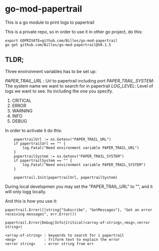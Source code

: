 # go-mod-papertrail

This is a go module to print logs to papertrail

This is a private repo, so in order to use it in other go project, do this:
```
export GOPRIVATE=github.com/Billes/go-mod-papertrail
go get github.com/Billes/go-mod-papertrail@V0.1.5
```

## TLDR; 
Three environment variables has to be set up:

*PAPER_TRAIL_URL* : Url to papertrail including port
*PAPER_TRAIL_SYSTEM*: The system name we want to search for in papertrail
*LOG_LEVEL*: Level of logs we want to see. Its including the one you specify.

1. CRITICAL
2. ERROR
3. WARNING
4. INFO
5. DEBUG



In order to activate it do this:
```
	papertrailUrl := os.Getenv("PAPER_TRAIL_URL")
	if papertrailUrl == "" {
		log.Fatal("Need environment variable PAPER_TRAIL_URL")
	}
	papertrailSystem := os.Getenv("PAPER_TRAIL_SYSTEM")
	if papertrailSystem == "" {
		log.Fatal("Need environment variable PAPER_TRAIL_SYSTEM")
	}

	papertrail.Init(papertrailUrl, papertrailSystem)
```

During local developmen you may set the "PAPER_TRAIL_URL" to "", and it will only logg locally. 


And this is how you use it:

```
papertrail.Error([]string{"Subscribe", "GetMessages"}, "Got an error receiving messages", err.Error())

papertrail.Error|Debug|Info|Critical(<array-of-string>,<msg>,<error string>)

<array-of-string> : keywords to search for i papertrail
<msg>             : friform text to explain the error
<error string>    : error string from err  
```

